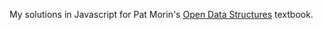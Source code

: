 My solutions in Javascript for Pat Morin's [Open Data Structures](https://opendatastructures.org/) textbook.